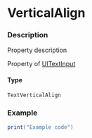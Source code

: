 # VerticalAlign
### Description
Property description

Property of [UITextInput](/classes/UITextInput/)

#### Type
`TextVerticalAlign`

### Example
```lua
print("Example code")
```

